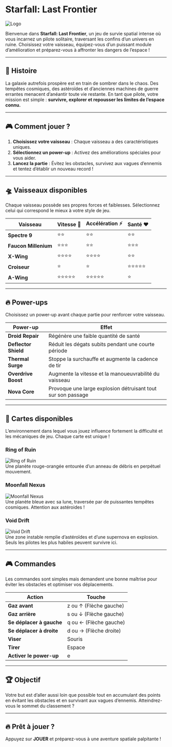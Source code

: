# Starfall: Last Frontier
 
![Logo](images/logo.png)  

Bienvenue dans **Starfall: Last Frontier**, un jeu de survie spatial intense où vous incarnez un pilote solitaire, traversant les confins d’un univers en ruine. Choisissez votre vaisseau, équipez-vous d’un puissant module d’amélioration et préparez-vous à affronter les dangers de l’espace !

---

## 🚀 Histoire

La galaxie autrefois prospère est en train de sombrer dans le chaos. Des tempêtes cosmiques, des astéroïdes et d’anciennes machines de guerre errantes menacent d’anéantir toute vie restante. En tant que pilote, votre mission est simple : **survivre, explorer et repousser les limites de l’espace connu.**

---

## 🎮 Comment jouer ?

1. **Choisissez votre vaisseau** : Chaque vaisseau a des caractéristiques uniques.
2. **Sélectionnez un power-up** : Activez des améliorations spéciales pour vous aider.
3. **Lancez la partie** : Évitez les obstacles, survivez aux vagues d’ennemis et tentez d’établir un nouveau record !

---

## 🛸 Vaisseaux disponibles

Chaque vaisseau possède ses propres forces et faiblesses. Sélectionnez celui qui correspond le mieux à votre style de jeu.

| Vaisseau | Vitesse 🚀 | Accélération ⚡ | Santé ❤️ |
|----------|-----------|----------------|----------|
| **Spectre 9** | ⭐⭐ | ⭐⭐ | ⭐⭐ |
| **Faucon Millenium** | ⭐⭐⭐ | ⭐⭐ | ⭐⭐⭐ |
| **X-Wing** | ⭐⭐⭐⭐ | ⭐⭐⭐⭐ | ⭐⭐ |
| **Croiseur** | ⭐ | ⭐ | ⭐⭐⭐⭐⭐ |
| **A-Wing** | ⭐⭐⭐⭐⭐ | ⭐⭐⭐⭐⭐ | ⭐ |

---

## 🔥 Power-ups

Choisissez un power-up avant chaque partie pour renforcer votre vaisseau.

| Power-up | Effet |
|----------|-------|
| **Droid Repair** | Régénère une faible quantité de santé |
| **Deflector Shield** | Réduit les dégats subits pendant une courte période |
| **Thermal Surge** | Stoppe la surchauffe et augmente la cadence de tir |
| **Overdrive Boost** | Augmente la vitesse et la manoueuvrabilité du vaisseau |
| **Nova Core** | Provoque une large explosion détruisant tout sur son passage |

---

## 🌌 Cartes disponibles

L’environnement dans lequel vous jouez influence fortement la difficulté et les mécaniques de jeu. Chaque carte est unique !

### **Ring of Ruin**  
![Ring of Ruin](images/map1.jpg)  
Une planète rouge-orangée entourée d’un anneau de débris en perpétuel mouvement.

### **Moonfall Nexus**  
![Moonfall Nexus](images/map2.jpg)  
Une planète bleue avec sa lune, traversée par de puissantes tempêtes cosmiques. Attention aux astéroides !

### **Void Drift**  
![Void Drift](images/map3.jpg)  
Une zone instable remplie d’astéroïdes et d’une supernova en explosion. Seuls les pilotes les plus habiles peuvent survivre ici.

---

## 🎮 Commandes

Les commandes sont simples mais demandent une bonne maîtrise pour éviter les obstacles et optimiser vos déplacements.

| Action | Touche |
|--------|--------|
| **Gaz avant** | z ou ↑ (Flèche gauche) |
| **Gaz arrière** | s ou ↓ (Flèche gauche) |
| **Se déplacer à gauche** | q ou ← (Flèche gauche) |
| **Se déplacer à droite** | d ou → (Flèche droite) |
| **Viser** | Souris |
| **Tirer** | Espace |
| **Activer le power-up** | e |

---

## 🏆 Objectif

Votre but est d’aller aussi loin que possible tout en accumulant des points en évitant les obstacles et en survivant aux vagues d’ennemis. Atteindrez-vous le sommet du classement ?

---

## 🔥 Prêt à jouer ?

Appuyez sur **JOUER** et préparez-vous à une aventure spatiale palpitante !

